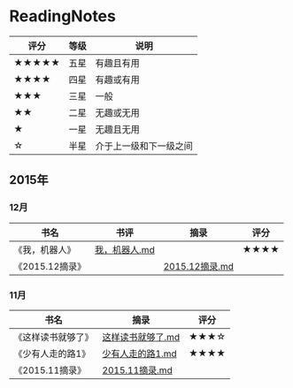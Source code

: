 # ReadingNotes
| 评分 | 等级 | 说明 |
|-----|------|-----|
| ★★★★★ | 五星 | 有趣且有用 |
| ★★★★ | 四星 | 有趣或有用 |
| ★★★ | 三星 | 一般 |
| ★★ | 二星 | 无趣或无用 |
| ★ | 一星 | 无趣且无用 |
| ☆ | 半星 | 介于上一级和下一级之间 |

## 2015年
### 12月
| 书名 | 书评 | 摘录 | 评分 |
|-----|------|------|-----|
|《我，机器人》| [我，机器人.md](./2015/12/我，机器人.md) | | ★★★★ |
|《2015.12摘录》| | [2015.12摘录.md](./2015/12/2015.12摘录.md) |  |

### 11月
| 书名 | 摘录 | 评分 |
|-----|------|-----|
| 《这样读书就够了》 | [这样读书就够了.md](./2015/11/这样读书就够了.md) | ★★★☆ |
| 《少有人走的路1》 | [少有人走的路1.md](./2015/11/少有人走的路1.md) | ★★★★ |
| 《2015.11摘录》 | [2015.11摘录.md](./2015/11/2015.11摘录.md) | |